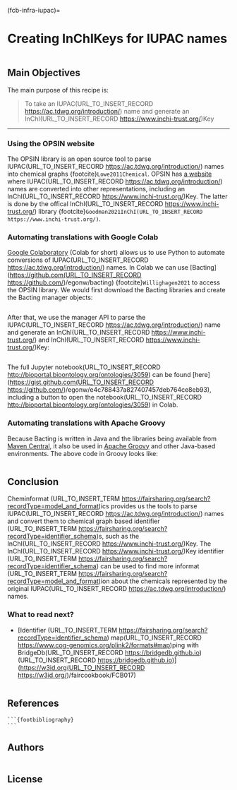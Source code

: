 (fcb-infra-iupac)=
# Creating InChIKeys for IUPAC names



````{panels_fairplus}
```` 

## Main Objectives

The main purpose of this recipe is:

> To take an IUPAC(URL_TO_INSERT_RECORD https://ac.tdwg.org/introduction/) name and generate an InChI(URL_TO_INSERT_RECORD https://www.inchi-trust.org/)Key

---

### Using the OPSIN website

The OPSIN library is an open source tool to parse IUPAC(URL_TO_INSERT_RECORD https://ac.tdwg.org/introduction/) names into chemical graphs {footcite}`Lowe2011Chemical`.
OPSIN has [a website](https://opsin.ch.cam.ac.uk/) where IUPAC(URL_TO_INSERT_RECORD https://ac.tdwg.org/introduction/) names are converted into other representations, including an InChI(URL_TO_INSERT_RECORD https://www.inchi-trust.org/)Key.
The latter is done by the offical InChI(URL_TO_INSERT_RECORD https://www.inchi-trust.org/) library {footcite}`Goodman2021InChI(URL_TO_INSERT_RECORD https://www.inchi-trust.org/)`.

### Automating translations with Google Colab

[Google Colaboratory](https://colab.research.google.com/) (Colab for short) allows us to use Python to automate conversions of IUPAC(URL_TO_INSERT_RECORD https://ac.tdwg.org/introduction/) names.
In Colab we can use [Bacting](https://github.com(URL_TO_INSERT_RECORD https://github.com/)/egonw/bacting) {footcite}`Willighagen2021`
to access the OPSIN library. We would first download the Bacting libraries and create the Bacting manager objects:

```python

```

After that, we use the manager API to parse the IUPAC(URL_TO_INSERT_RECORD https://ac.tdwg.org/introduction/) name and generate an InChI(URL_TO_INSERT_RECORD https://www.inchi-trust.org/) and InChI(URL_TO_INSERT_RECORD https://www.inchi-trust.org/)Key:

```python
```

The full Jupyter notebook(URL_TO_INSERT_RECORD http://bioportal.bioontology.org/ontologies/3059) can be found [here](https://gist.github.com(URL_TO_INSERT_RECORD https://github.com/)/egonw/e4c788437a827407457deb764ce8eb93),
including a button to open the notebook(URL_TO_INSERT_RECORD http://bioportal.bioontology.org/ontologies/3059) in Colab.

### Automating translations with Apache Groovy

Because Bacting is written in Java and the libraries being available from
[Maven Central](https://search.maven.org/), it also be used in
[Apache Groovy](http://www.groovy-lang.org/) and other Java-based environments.
The above code in Groovy looks like:

```groovy


```

## Conclusion

Cheminformat (URL_TO_INSERT_TERM https://fairsharing.org/search?recordType=model_and_format)ics provides us the tools to parse IUPAC(URL_TO_INSERT_RECORD https://ac.tdwg.org/introduction/) names and convert them to
chemical graph based identifier (URL_TO_INSERT_TERM https://fairsharing.org/search?recordType=identifier_schema)s, such as the InChI(URL_TO_INSERT_RECORD https://www.inchi-trust.org/)Key. The InChI(URL_TO_INSERT_RECORD https://www.inchi-trust.org/)Key identifier (URL_TO_INSERT_TERM https://fairsharing.org/search?recordType=identifier_schema)
can be used to find more informat (URL_TO_INSERT_TERM https://fairsharing.org/search?recordType=model_and_format)ion about the chemicals represented by the
original IUPAC(URL_TO_INSERT_RECORD https://ac.tdwg.org/introduction/) names.

### What to read next?

* [Identifier (URL_TO_INSERT_TERM https://fairsharing.org/search?recordType=identifier_schema) map(URL_TO_INSERT_RECORD https://www.cog-genomics.org/plink2/formats#map)ping with BridgeDb(URL_TO_INSERT_RECORD https://bridgedb.github.io)(URL_TO_INSERT_RECORD https://bridgedb.github.io)](https://w3id.org(URL_TO_INSERT_RECORD https://w3id.org/)/faircookbook/FCB017)

````{rdmkit_panel}
````

## References

````{dropdown} **References**
```{footbibliography}
```
````

## Authors

````{authors_fairplus}
````


## License

````{license_fairplus}
````

